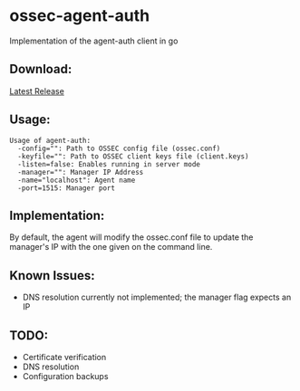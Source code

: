 ossec-agent-auth
================

Implementation of the agent-auth client in go

## Download:
[Latest Release](https://github.com/sedarasecurity/ossec-agent-auth/releases/latest)

## Usage:

```
Usage of agent-auth:
  -config="": Path to OSSEC config file (ossec.conf)
  -keyfile="": Path to OSSEC client keys file (client.keys)
  -listen=false: Enables running in server mode
  -manager="": Manager IP Address
  -name="localhost": Agent name
  -port=1515: Manager port
```

## Implementation:
By default, the agent will modify the ossec.conf file to update the manager's IP with the one given on the command line.

## Known Issues:
* DNS resolution currently not implemented; the manager flag expects an IP

## TODO:
* Certificate verification
* DNS resolution
* Configuration backups
